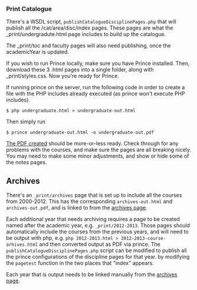 ### Print Catalogue

There's a WSDL script, `publishCatalogueDisciplinePages.php` that will publish all the /cat/area/disc/index pages. These pages are what the _print/undergradute.html page includes to build up the catalogue.

The _print/toc and faculty pages will also need publishing, once the academicYear is updated. 

If you wish to run Prince locally, make sure you have Prince installed. Then, download these 3 .html pages into a single folder, along with _print/styles.css. Now you're ready for Prince.

If running prince on the server, run the following code in order to create a file with the PHP includes already executed (as prince won't execute PHP includes).

    $ php undergraduate.html > undergraduate-out.html

Then simply run

    $ prince undergraduate-out.html -o undergraduate-out.pdf

[The PDF created](https://www.sarahlawrence.edu/catalogue/_print/undergraduate-out.pdf) should be more-or-less ready. Check through for any problems with the courses, and make sure the pages are all breaking nicely. You may need to make some minor adjustments, and show or hide some of the notes pages.

## Archives

There's an `_print/archives` page that is set up to include all the courses from 2000-2012. This has the corresponding `archives-out.html` and `archives-out.pdf`, and is linked to from the [archives page](https://www.sarahlawrence.edu/catalogue/archives.html).

Each additional year that needs archiving requires a page to be created named after the academic year, e.g. `_print/2012-2013`. Those pages should automatically include the courses from the previous years, and will need to be output with php, e.g. `php 2012-2013.html > 2012-2013-course-arhives.html` and then converted output as PDF via prince. The `publishCatalogueDisciplinePages.php` script can be modified to publish all the prince configurations of the discipline pages for that year. by modifying the `pagetest` function in the two places that "index" appears.

Each year that is output needs to be linked manually from the [archives page](https://www.sarahlawrence.edu/catalogue/archives.html).
